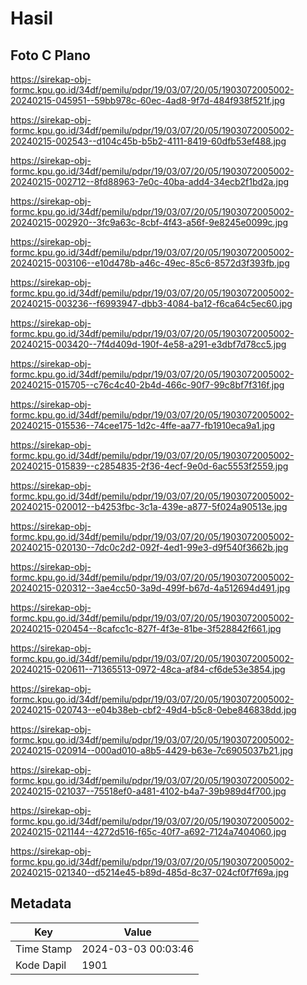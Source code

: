 # Hasil

## Foto C Plano

https://sirekap-obj-formc.kpu.go.id/34df/pemilu/pdpr/19/03/07/20/05/1903072005002-20240215-045951--59bb978c-60ec-4ad8-9f7d-484f938f521f.jpg

https://sirekap-obj-formc.kpu.go.id/34df/pemilu/pdpr/19/03/07/20/05/1903072005002-20240215-002543--d104c45b-b5b2-4111-8419-60dfb53ef488.jpg

https://sirekap-obj-formc.kpu.go.id/34df/pemilu/pdpr/19/03/07/20/05/1903072005002-20240215-002712--8fd88963-7e0c-40ba-add4-34ecb2f1bd2a.jpg

https://sirekap-obj-formc.kpu.go.id/34df/pemilu/pdpr/19/03/07/20/05/1903072005002-20240215-002920--3fc9a63c-8cbf-4f43-a56f-9e8245e0099c.jpg

https://sirekap-obj-formc.kpu.go.id/34df/pemilu/pdpr/19/03/07/20/05/1903072005002-20240215-003106--e10d478b-a46c-49ec-85c6-8572d3f393fb.jpg

https://sirekap-obj-formc.kpu.go.id/34df/pemilu/pdpr/19/03/07/20/05/1903072005002-20240215-003236--f6993947-dbb3-4084-ba12-f6ca64c5ec60.jpg

https://sirekap-obj-formc.kpu.go.id/34df/pemilu/pdpr/19/03/07/20/05/1903072005002-20240215-003420--7f4d409d-190f-4e58-a291-e3dbf7d78cc5.jpg

https://sirekap-obj-formc.kpu.go.id/34df/pemilu/pdpr/19/03/07/20/05/1903072005002-20240215-015705--c76c4c40-2b4d-466c-90f7-99c8bf7f316f.jpg

https://sirekap-obj-formc.kpu.go.id/34df/pemilu/pdpr/19/03/07/20/05/1903072005002-20240215-015536--74cee175-1d2c-4ffe-aa77-fb1910eca9a1.jpg

https://sirekap-obj-formc.kpu.go.id/34df/pemilu/pdpr/19/03/07/20/05/1903072005002-20240215-015839--c2854835-2f36-4ecf-9e0d-6ac5553f2559.jpg

https://sirekap-obj-formc.kpu.go.id/34df/pemilu/pdpr/19/03/07/20/05/1903072005002-20240215-020012--b4253fbc-3c1a-439e-a877-5f024a90513e.jpg

https://sirekap-obj-formc.kpu.go.id/34df/pemilu/pdpr/19/03/07/20/05/1903072005002-20240215-020130--7dc0c2d2-092f-4ed1-99e3-d9f540f3662b.jpg

https://sirekap-obj-formc.kpu.go.id/34df/pemilu/pdpr/19/03/07/20/05/1903072005002-20240215-020312--3ae4cc50-3a9d-499f-b67d-4a512694d491.jpg

https://sirekap-obj-formc.kpu.go.id/34df/pemilu/pdpr/19/03/07/20/05/1903072005002-20240215-020454--8cafcc1c-827f-4f3e-81be-3f528842f661.jpg

https://sirekap-obj-formc.kpu.go.id/34df/pemilu/pdpr/19/03/07/20/05/1903072005002-20240215-020611--71365513-0972-48ca-af84-cf6de53e3854.jpg

https://sirekap-obj-formc.kpu.go.id/34df/pemilu/pdpr/19/03/07/20/05/1903072005002-20240215-020743--e04b38eb-cbf2-49d4-b5c8-0ebe846838dd.jpg

https://sirekap-obj-formc.kpu.go.id/34df/pemilu/pdpr/19/03/07/20/05/1903072005002-20240215-020914--000ad010-a8b5-4429-b63e-7c6905037b21.jpg

https://sirekap-obj-formc.kpu.go.id/34df/pemilu/pdpr/19/03/07/20/05/1903072005002-20240215-021037--75518ef0-a481-4102-b4a7-39b989d4f700.jpg

https://sirekap-obj-formc.kpu.go.id/34df/pemilu/pdpr/19/03/07/20/05/1903072005002-20240215-021144--4272d516-f65c-40f7-a692-7124a7404060.jpg

https://sirekap-obj-formc.kpu.go.id/34df/pemilu/pdpr/19/03/07/20/05/1903072005002-20240215-021340--d5214e45-b89d-485d-8c37-024cf0f7f69a.jpg


## Metadata

| Key        | Value               |
| ---------- | ------------------- |
| Time Stamp | 2024-03-03 00:03:46 |
| Kode Dapil | 1901                |




